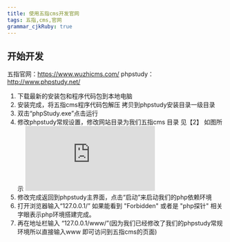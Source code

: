 ```yaml
---
title: 使用五指cms开发官网
tags: 五指,cms,官网
grammar_cjkRuby: true
---
```


## 开始开发
五指官网：https://www.wuzhicms.com/
phpstudy：http://www.phpstudy.net/

 1. 下载最新的安装包和程序代码包到本地电脑   
 2. 安装完成，将五指cms程序代码包解压 拷贝到phpstudy安装目录一级目录
 3. 双击“phpStudy.exe”点击运行 
 4. 修改phpstudy常规设置，修改网站目录为我们五指cms 目录 见【2】 如图所示 ![enter description here][1]
 5. 修改完成返回到phpstudy主界面，点击“启动”来启动我们的php依赖环境
 6. 打开浏览器输入“127.0.0.1/”  如果能看到 "Forbidden" 或者是 "php探针" 相关字眼表示php环境搭建完成。
 7. 再在地址栏输入 “127.0.0.1/www/”(因为我们已经修改了我们的phpstudy常规环境所以直接输入www 即可访问到五指cms的页面)







  [1]: http://xxx.freeimage.us/image.php?id=1E9C_586464EA "1482974384376.jpg"